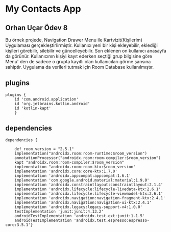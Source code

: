 # My Contacts App
<h2>Orhan Uçar Ödev 8</h2>
 
<p>Bu örnek projede, Navigation Drawer Menu ile Kartvizit(Kişilerim) Uygulaması gerçekleştirlirmiştir. Kullanıcı yeni bir kişi ekleyebilir, eklediği kişileri görebilir, silebilir ve güncelleyebilir. Son eklenen on kullanıcı anasayfa da görünür. Kullanıcının kişiyi kayıt ederken seçtiği grup bilgisine göre Menu' den de sadece o grupta kayıtlı olan kullanıcıları görme şansına sahiptir. Uygulama da verileri tutmak için Room Database kullanılmıştır.</p>

<h2>plugins</h2>
<pre><code>plugins {
    id 'com.android.application'
    id 'org.jetbrains.kotlin.android'
    id 'kotlin-kapt'
    }</code></pre>
    
<h2>dependencies</h2>

<pre><code>dependencies {

    def room_version = "2.5.1"
    implementation("androidx.room:room-runtime:$room_version")
    annotationProcessor("androidx.room:room-compiler:$room_version")
    kapt "androidx.room:room-compiler:$room_version"
    implementation "androidx.room:room-ktx:$room_version"
    implementation 'androidx.core:core-ktx:1.7.0'
    implementation 'androidx.appcompat:appcompat:1.6.1'
    implementation 'com.google.android.material:material:1.9.0'
    implementation 'androidx.constraintlayout:constraintlayout:2.1.4'
    implementation 'androidx.lifecycle:lifecycle-livedata-ktx:2.6.1'
    implementation 'androidx.lifecycle:lifecycle-viewmodel-ktx:2.6.1'
    implementation 'androidx.navigation:navigation-fragment-ktx:2.4.1'
    implementation 'androidx.navigation:navigation-ui-ktx:2.4.1'
    implementation 'androidx.legacy:legacy-support-v4:1.0.0'
    testImplementation 'junit:junit:4.13.2'
    androidTestImplementation 'androidx.test.ext:junit:1.1.5'
    androidTestImplementation 'androidx.test.espresso:espresso-core:3.5.1'}
    </code></pre>    


    
